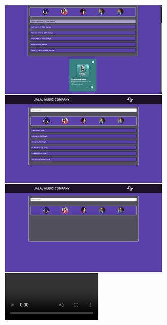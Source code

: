 ![alt text](<s1.png>)
![alt text](<s2.png>)
![alt text](<s3.png>)
![Personalized Spotify](<spotify.mp4>)